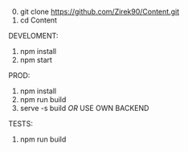 0. git clone https://github.com/Zirek90/Content.git 
0. cd Content

DEVELOMENT:
1. npm install
2. npm start

PROD:
1. npm install
2. npm run build
3. serve -s build *OR* USE OWN BACKEND


TESTS:
1. npm run build